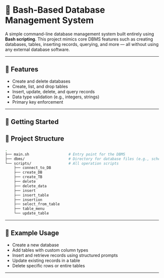 # 📁 Bash-Based Database Management System

A simple command-line database management system built entirely using **Bash scripting**. This project mimics core DBMS features such as creating databases, tables, inserting records, querying, and more — all without using any external database software.

---

## 📌 Features

- Create and delete databases
- Create, list, and drop tables
- Insert, update, delete, and query records
- Data type validation (e.g., integers, strings)
- Primary key enforcement

---

## 🚀 Getting Started


## 📂 Project Structure


```bash
.
├── main.sh                  # Entry point for the DBMS
├── dbms/                    # Directory for database files (e.g., schemas, data)
└── scripts/                 # All operation scripts
    ├── connect_to_DB
    ├── create_DB
    ├── create_TB
    ├── delete
    ├── delete_data
    ├── insert
    ├── insert_table
    ├── insertion
    ├── select_from_table
    ├── table_menu
    └── update_table
```

---

## 🧪 Example Usage

- Create a new database
- Add tables with custom column types
- Insert and retrieve records using structured prompts
- Update existing records in a table
- Delete specific rows or entire tables

---
